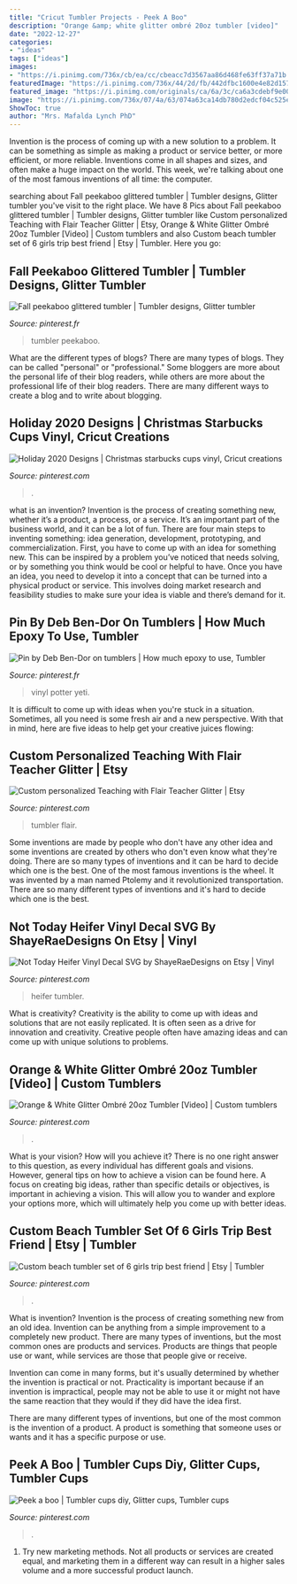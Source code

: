 ```yaml
---
title: "Cricut Tumbler Projects - Peek A Boo"
description: "Orange &amp; white glitter ombré 20oz tumbler [video]"
date: "2022-12-27"
categories:
- "ideas"
tags: ["ideas"]
images:
- "https://i.pinimg.com/736x/cb/ea/cc/cbeacc7d3567aa86d468fe63ff37a71b.jpg"
featuredImage: "https://i.pinimg.com/736x/44/2d/fb/442dfbc1600e4e82d1570a021b9dc0d6.jpg"
featured_image: "https://i.pinimg.com/originals/ca/6a/3c/ca6a3cdebf9e006ed34075f07dbf9857.jpg"
image: "https://i.pinimg.com/736x/07/4a/63/074a63ca14db780d2edcf04c525ef2e1.jpg"
ShowToc: true
author: "Mrs. Mafalda Lynch PhD"
---
```



Invention is the process of coming up with a new solution to a problem. It can be something as simple as making a product or service better, or more efficient, or more reliable. Inventions come in all shapes and sizes, and often make a huge impact on the world. This week, we're talking about one of the most famous inventions of all time: the computer.

	

		
searching about Fall peekaboo glittered tumbler | Tumbler designs, Glitter tumbler you've visit to the right place. We have 8 Pics about Fall peekaboo glittered tumbler | Tumbler designs, Glitter tumbler like Custom personalized Teaching with Flair Teacher Glitter | Etsy, Orange &amp; White Glitter Ombré 20oz Tumbler [Video] | Custom tumblers and also Custom beach tumbler set of 6 girls trip best friend | Etsy | Tumbler. Here you go:
		
    
## Fall Peekaboo Glittered Tumbler | Tumbler Designs, Glitter Tumbler

<img loading=lazy src="https://i.pinimg.com/originals/ca/6a/3c/ca6a3cdebf9e006ed34075f07dbf9857.jpg" onerror="this.onerror=null;this.src='https://tse1.mm.bing.net/th?id=OIP.172hou4qJw4ziJGZu-06uAHaMb&amp;pid=15.1';" alt="Fall peekaboo glittered tumbler | Tumbler designs, Glitter tumbler">

_Source: pinterest.fr_

>tumbler peekaboo. 

	

What are the different types of blogs?
There are many types of blogs. They can be called "personal" or "professional." Some bloggers are more about the personal life of their blog readers, while others are more about the professional life of their blog readers. There are many different ways to create a blog and to write about blogging.

    
## Holiday 2020 Designs | Christmas Starbucks Cups Vinyl, Cricut Creations

<img loading=lazy src="https://i.pinimg.com/736x/44/2d/fb/442dfbc1600e4e82d1570a021b9dc0d6.jpg" onerror="this.onerror=null;this.src='https://tse4.mm.bing.net/th?id=OIP.O-45rVT2u9N2T2hDx7yS8gHaIY&amp;pid=15.1';" alt="Holiday 2020 Designs | Christmas starbucks cups vinyl, Cricut creations">

_Source: pinterest.com_

>. 

	

what is an invention?
Invention is the process of creating something new, whether it’s a product, a process, or a service. It’s an important part of the business world, and it can be a lot of fun.
There are four main steps to inventing something: idea generation, development, prototyping, and commercialization. First, you have to come up with an idea for something new. This can be inspired by a problem you’ve noticed that needs solving, or by something you think would be cool or helpful to have. Once you have an idea, you need to develop it into a concept that can be turned into a physical product or service. This involves doing market research and feasibility studies to make sure your idea is viable and there’s demand for it.

    
## Pin By Deb Ben-Dor On Tumblers | How Much Epoxy To Use, Tumbler

<img loading=lazy src="https://i.pinimg.com/736x/07/4a/63/074a63ca14db780d2edcf04c525ef2e1.jpg" onerror="this.onerror=null;this.src='https://tse1.mm.bing.net/th?id=OIP.MzR7BFWIG2Y0Pn02bF36FAAAAA&amp;pid=15.1';" alt="Pin by Deb Ben-Dor on tumblers | How much epoxy to use, Tumbler">

_Source: pinterest.fr_

>vinyl potter yeti. 

	

It is difficult to come up with ideas when you're stuck in a situation. Sometimes, all you need is some fresh air and a new perspective. With that in mind, here are five ideas to help get your creative juices flowing: 

    
## Custom Personalized Teaching With Flair Teacher Glitter | Etsy

<img loading=lazy src="https://i.pinimg.com/736x/36/33/59/363359178babc41621bf6e120160fc82.jpg" onerror="this.onerror=null;this.src='https://tse3.mm.bing.net/th?id=OIP.f7BEvpV-jqRGOOwMfLseXwHaJ4&amp;pid=15.1';" alt="Custom personalized Teaching with Flair Teacher Glitter | Etsy">

_Source: pinterest.com_

>tumbler flair. 

	

Some inventions are made by people who don't have any other idea and some inventions are created by others who don't even know what they're doing. There are so many types of inventions and it can be hard to decide which one is the best. One of the most famous inventions is the wheel. It was invented by a man named Ptolemy and it revolutionized transportation. There are so many different types of inventions and it's hard to decide which one is the best.

    
## Not Today Heifer Vinyl Decal SVG By ShayeRaeDesigns On Etsy | Vinyl

<img loading=lazy src="https://i.pinimg.com/736x/50/fd/13/50fd13be0862e8df46d3414a841228f7.jpg" onerror="this.onerror=null;this.src='https://tse2.mm.bing.net/th?id=OIP.r3VL76GWzUdP_mYvcorTtgHaHa&amp;pid=15.1';" alt="Not Today Heifer Vinyl Decal SVG by ShayeRaeDesigns on Etsy | Vinyl">

_Source: pinterest.com_

>heifer tumbler. 

	

What is creativity?
Creativity is the ability to come up with ideas and solutions that are not easily replicated. It is often seen as a drive for innovation and creativity. Creative people often have amazing ideas and can come up with unique solutions to problems.

    
## Orange &amp; White Glitter Ombré 20oz Tumbler [Video] | Custom Tumblers

<img loading=lazy src="https://i.pinimg.com/736x/d5/3c/26/d53c26772b738ac5689b60831c860dd1.jpg" onerror="this.onerror=null;this.src='https://tse1.mm.bing.net/th?id=OIP.SNJVVVAlxZlajrxbWaNzlwHaNK&amp;pid=15.1';" alt="Orange &amp; White Glitter Ombré 20oz Tumbler [Video] | Custom tumblers">

_Source: pinterest.com_

>. 

	

What is your vision? How will you achieve it?
There is no one right answer to this question, as every individual has different goals and visions. However, general tips on how to achieve a vision can be found here. A focus on creating big ideas, rather than specific details or objectives, is important in achieving a vision. This will allow you to wander and explore your options more, which will ultimately help you come up with better ideas.

    
## Custom Beach Tumbler Set Of 6 Girls Trip Best Friend | Etsy | Tumbler

<img loading=lazy src="https://i.pinimg.com/736x/cb/ea/cc/cbeacc7d3567aa86d468fe63ff37a71b.jpg" onerror="this.onerror=null;this.src='https://tse1.mm.bing.net/th?id=OIP.sWWWYKzUn6-K_Lx9JJlkLwHaJ4&amp;pid=15.1';" alt="Custom beach tumbler set of 6 girls trip best friend | Etsy | Tumbler">

_Source: pinterest.com_

>. 

	

What is invention?
Invention is the process of creating something new from an old idea. Invention can be anything from a simple improvement to a completely new product. 
There are many types of inventions, but the most common ones are products and services. Products are things that people use or want, while services are those that people give or receive. 

Invention can come in many forms, but it's usually determined by whether the invention is practical or not. Practicality is important because if an invention is impractical, people may not be able to use it or might not have the same reaction that they would if they did have the idea first. 

There are many different types of inventions, but one of the most common is the invention of a product. A product is something that someone uses or wants and it has a specific purpose or use.

    
## Peek A Boo | Tumbler Cups Diy, Glitter Cups, Tumbler Cups

<img loading=lazy src="https://i.pinimg.com/736x/9f/ef/ce/9fefcee33a7c24eed1f83355ad404d82.jpg" onerror="this.onerror=null;this.src='https://tse4.mm.bing.net/th?id=OIP.serPGPFUe9uKAEWWcUeZSAHaLd&amp;pid=15.1';" alt="Peek a boo | Tumbler cups diy, Glitter cups, Tumbler cups">

_Source: pinterest.com_

>. 

	

1. Try new marketing methods. Not all products or services are created equal, and marketing them in a different way can result in a higher sales volume and a more successful product launch.

